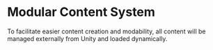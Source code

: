# Modular Content System  

To facilitate easier content creation and modability, all content will be managed externally from Unity and loaded dynamically.